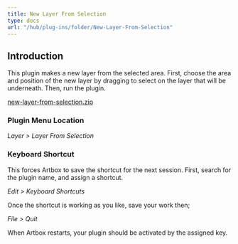 ```yaml
---
title: New Layer From Selection
type: docs
url: "/hub/plug-ins/folder/New-Layer-From-Selection"
---
```


## Introduction

This plugin makes a new layer from the selected area. First, choose the area and position of the new layer by dragging to select on the layer that will be underneath. Then, run the plugin.

[new-layer-from-selection.zip](/funky/downloads/new-layer-from-selection.zip)

### Plugin Menu Location

_Layer > Layer From Selection_

### Keyboard Shortcut

This forces Artbox to save the shortcut for the next session. First, search for the plugin name, and assign a shortcut.

_Edit > Keyboard Shortcuts_

Once the shortcut is working as you like, save your work then;  

_File > Quit_

When Artbox restarts, your plugin should be activated by the assigned key.
